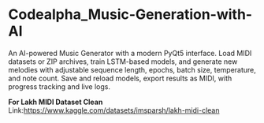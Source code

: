 # Codealpha_Music-Generation-with-AI
An AI-powered Music Generator with a modern PyQt5 interface. Load MIDI datasets or ZIP archives, train LSTM-based models, and generate new melodies with adjustable sequence length, epochs, batch size, temperature, and note count. Save and reload models, export results as MIDI, with progress tracking and live logs.

**For Lakh MIDI Dataset Clean**
Link:https://www.kaggle.com/datasets/imsparsh/lakh-midi-clean

